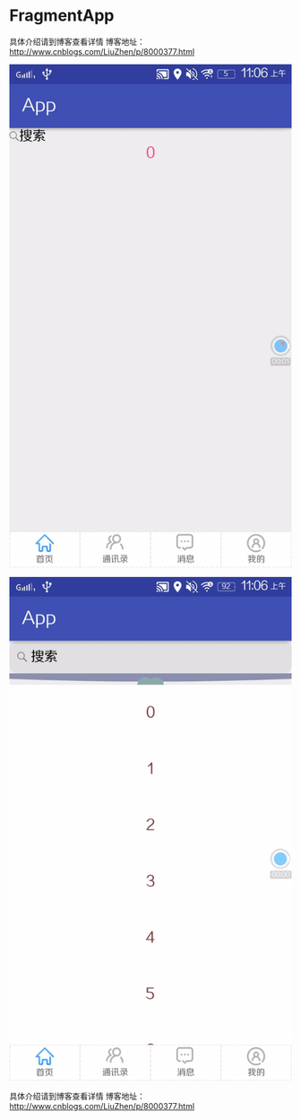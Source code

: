 # FragmentApp
具体介绍请到博客查看详情
博客地址：http://www.cnblogs.com/LiuZhen/p/8000377.html

![image](https://github.com/1024477951/FragmentApp/blob/master/app/src/main/res/gif/menu.gif)

![image](https://github.com/1024477951/FragmentApp/blob/master/app/src/main/res/gif/pull4.gif)

具体介绍请到博客查看详情
博客地址：http://www.cnblogs.com/LiuZhen/p/8000377.html
